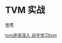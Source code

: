 
# TVM 实战

[参考](https://github.com/Ewenwan/programming/tree/master/blog)

[tvm逐渐深入 动手学习tvm](https://github.com/d2l-ai/d2l-tvm)


